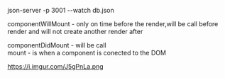 json-server -p 3001 --watch db.json

componentWillMount - only on time before the render,will be call before render and will not create another 
render after

componentDidMount - will be call  
mount - is when a component is conected to the DOM


 https://i.imgur.com/J5gPnLa.png